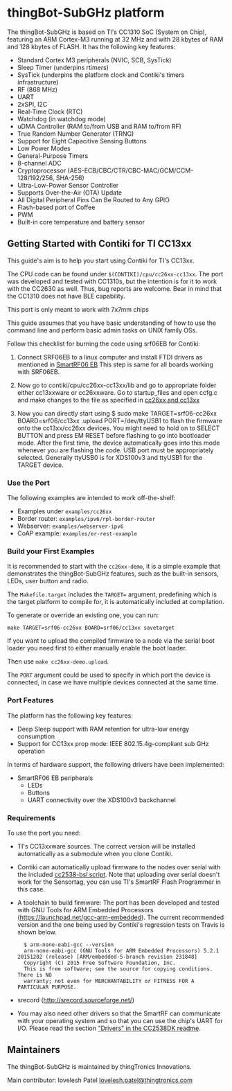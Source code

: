 # thingBot-SubGHz platform

The thingBot-SubGHz is based on TI's CC1310 SoC (System on Chip), featuring an ARM Cortex-M3 running at 32 MHz and with 28 kbytes of RAM and 128 kbytes of FLASH. It has the following key features:

  * Standard Cortex M3 peripherals (NVIC, SCB, SysTick)
  * Sleep Timer (underpins rtimers)
  * SysTick (underpins the platform clock and Contiki's timers infrastructure)
  * RF (868 MHz)
  * UART
  * 2xSPI, I2C
  * Real-Time Clock (RTC)
  * Watchdog (in watchdog mode)
  * uDMA Controller (RAM to/from USB and RAM to/from RF)
  * True Random Number Generator (TRNG)
  * Support for Eight Capacitive Sensing Buttons
  * Low Power Modes
  * General-Purpose Timers
  * 8-channel ADC
  * Cryptoprocessor (AES-ECB/CBC/CTR/CBC-MAC/GCM/CCM-128/192/256, SHA-256)
  * Ultra-Low-Power Sensor Controller
  * Supports Over-the-Air (OTA) Update
  * All Digital Peripheral Pins Can Be Routed to Any GPIO
  * Flash-based port of Coffee
  * PWM
  * Built-in core temperature and battery sensor
  
## Getting Started with Contiki for TI CC13xx

This guide's aim is to help you start using Contiki for TI's CC13xx.

The CPU code can be found under `$(CONTIKI)/cpu/cc26xx-cc13xx`.
The port was developed and tested with CC1310s, but the intention is for it to work with the CC2630 as well. 
Thus, bug reports are welcome.
Bear in mind that the CC1310 does not have BLE capability.

This port is only meant to work with 7x7mm chips

This guide assumes that you have basic understanding of how to use the command
line and perform basic admin tasks on UNIX family OSs.

Follow this checklist for burning the code using srf06EB for Contiki:

1) Connect SRF06EB to a linux computer and install FTDI drivers as mentioned in
[SmartRF06 EB](https://github.com/contiki-os/contiki/blob/master/platform/cc2538dk/README.md#for-the-smartrf06-eb-uart)
This step is same for all boards working with SRF06EB.


2) Now go to contiki/cpu/cc26xx-cc13xx/lib and go to appropriate folder either cc13xxware or cc26xxware. Go to startup_files and open ccfg.c 
and make changes to the file as specified in
[cc26xx and cc13xx](https://github.com/JelmerT/cc2538-bsl/blob/master/README.md#cc26xx-and-cc13xx)

3) Now you can directly start using 
		$  sudo make TARGET=srf06-cc26xx BOARD=srf06/cc13xx <filename>.upload PORT=/dev/ttyUSB1
to flash the firmware onto the cc13xx/cc26xx devices. You might need to hold on to SELECT BUTTON and press EM RESET before flashing to go into bootloader mode. 
After the first time, the device automatically goes into this mode whenever you are flashing the code. 
USB port must be appropriately selected. 
Generally ttyUSB0 is for XDS100v3 and ttyUSB1 for the TARGET device.

### Use the Port

The following examples are intended to work off-the-shelf:

* Examples under `examples/cc26xx`
* Border router: `examples/ipv6/rpl-border-router`
* Webserver: `examples/webserver-ipv6`
* CoAP example: `examples/er-rest-example`

### Build your First Examples

It is recommended to start with the `cc26xx-demo`, it is a simple example that demonstrates the thingBot-SubGHz features, such as the built-in sensors, LEDs, user button and radio.

The `Makefile.target` includes the `TARGET=` argument, predefining which is the target platform to compile for, it is automatically included at compilation.

To generate or override an existing one, you can run:

`make TARGET=srf06-cc26xx BOARD=srf06/cc13xx savetarget`

If you want to upload the compiled firmware to a node via the serial boot loader you need first to either manually enable the boot loader.

Then use `make cc26xx-demo.upload`. 

The `PORT` argument could be used to specify in which port the device is connected, in case we have multiple devices connected at the same time.

### Port Features

The platform has the following key features:

* Deep Sleep support with RAM retention for ultra-low energy consumption
* Support for CC13xx prop mode: IEEE 802.15.4g-compliant sub GHz operation

In terms of hardware support, the following drivers have been implemented:

* SmartRF06 EB peripherals
  * LEDs
  * Buttons
  * UART connectivity over the XDS100v3 backchannel

### Requirements

To use the port you need:

* TI's CC13xxware sources. The correct version will be installed automatically
  as a submodule when you clone Contiki.
* Contiki can automatically upload firmware to the nodes over serial with the
  included [cc2538-bsl script](https://github.com/JelmerT/cc2538-bsl).
  Note that uploading over serial doesn't work for the Sensortag, you can use
  TI's SmartRF Flash Programmer in this case.
* A toolchain to build firmware: The port has been developed and tested with
  GNU Tools for ARM Embedded Processors (<https://launchpad.net/gcc-arm-embedded>).
  The current recommended version and the one being used by Contiki's regression
  tests on Travis is shown below.

        $ arm-none-eabi-gcc --version
        arm-none-eabi-gcc (GNU Tools for ARM Embedded Processors) 5.2.1 20151202 (release) [ARM/embedded-5-branch revision 231848]
        Copyright (C) 2015 Free Software Foundation, Inc.
        This is free software; see the source for copying conditions.  There is NO
        warranty; not even for MERCHANTABILITY or FITNESS FOR A PARTICULAR PURPOSE.

* srecord (http://srecord.sourceforge.net/)
* You may also need other drivers so that the SmartRF can communicate with your
operating system and so that you can use the chip's UART for I/O. Please read
the section ["Drivers" in the CC2538DK readme](https://github.com/contiki-os/contiki/tree/master/platform/cc2538dk#drivers).

## Maintainers

The thingBot-SubGHz is maintained by thingTronics Innovations.

Main contributor: lovelesh Patel <lovelesh.patel@thingtronics.com>